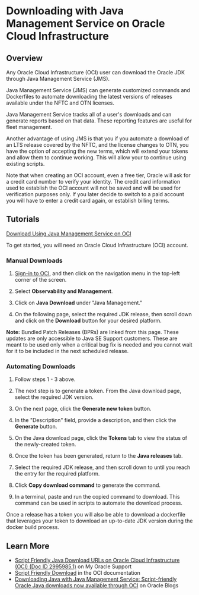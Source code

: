 # Downloading with Java Management Service on Oracle Cloud Infrastructure

## Overview
Any Oracle Cloud Infrastructure (OCI) user can download the Oracle JDK through Java Management Service (JMS).

Java Management Service (JMS) can generate customized commands and Dockerfiles to automate downloading the latest versions of releases available under the NFTC and OTN licenses.

Java Management Service tracks all of a user's downloads and can generate reports based on that data. These reporting features are useful for fleet management.

Another advantage of using JMS is that you if you automate a download of an LTS release covered by the NFTC, and the license changes to OTN, you have the option of accepting the new terms, which will extend your tokens and allow them to continue working. This will allow your to continue using existing scripts.

Note that when creating an OCI account, even a free tier, Oracle will ask for a credit card number to verify your identity. The credit card information used to establish the OCI account will not be saved and will be used for verification purposes only.  If you later decide to switch to a paid account you will have to enter a credit card again, or establish billing terms.

## Tutorials
[Download Using Java Management Service on OCI](videohub:1_5oyb4ujr)

To get started, you will need an Oracle Cloud Infrastructure (OCI) account. 

### Manual Downloads
1. [Sign-in to OCI](https://www.oracle.com/cloud/sign-in.html), and then click on the navigation menu in the top-left corner of the screen.

2. Select **Observability and Management**.

3. Click on **Java Download** under "Java Management."

4. On the following page, select the required JDK release, then scroll down and click on the **Download** button for your desired platform.

**Note:** Bundled Patch Releases (BPRs) are linked from this page.  These updates are only accessible to Java SE Support customers. These are meant to be used only when a critical bug fix is needed and you cannot wait for it to be included in the next scheduled release.  

### Automating Downloads
1. Follow steps 1 - 3 above.

2. The next step is to generate a token. From the Java download page, select the required JDK version.

3. On the next page, click the **Generate new token** button.

4. In the "Description" field, provide a description, and then click the **Generate** button.

5. On the Java download page, click the **Tokens** tab to view the status of the newly-created token.

6. Once the token has been generated, return to the **Java releases** tab.

7. Select the required JDK release, and then scroll down to until you reach the entry for the required platform.

8. Click **Copy download command** to generate the command.

9. In a terminal, paste and run the copied command to download. This command can be used in scripts to automate the download process.

Once a release has a token you will also be able to download a dockerfile that leverages your token to download an up-to-date JDK version during the docker build process.


## Learn More
- [Script Friendly Java Download URLs on Oracle Cloud Infrastructure (OCI) (Doc ID 2995985.1)](https://support.oracle.com/epmos/faces/DocumentDisplay?id=2995985.1) on My Oracle Support
- [Script Friendly Download](https://docs.oracle.com/en-us/iaas/jms/doc/script-friendly-download.html#GUID-ADF04E11-3721-4D6D-8C61-E9418D926B48) in the OCI documentation
- [Downloading Java with Java Management Service: Script-friendly Oracle Java downloads now available through OCI](https://blogs.oracle.com/java/post/java-download-now-available-on-ocii) on Oracle Blogs
